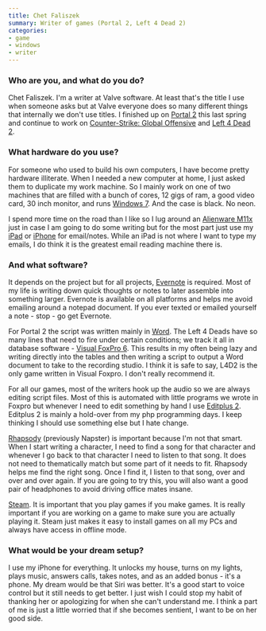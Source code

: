 ```yaml
---
title: Chet Faliszek
summary: Writer of games (Portal 2, Left 4 Dead 2)
categories:
- game
- windows
- writer
---
```


### Who are you, and what do you do?

Chet Faliszek. I'm a writer at Valve software. At least that's the title I use when someone asks but at Valve everyone does so many different things that internally we don't use titles. I finished up on [Portal 2][portal-2] this last spring and continue to work on [Counter-Strike: Global Offensive][counter-strike-global-offensive] and [Left 4 Dead 2][left-4-dead-2].

### What hardware do you use?

For someone who used to build his own computers, I have become pretty hardware illiterate. When I needed a new computer at home, I just asked them to duplicate my work machine. So I mainly work on one of two machines that are filled with a bunch of cores, 12 gigs of ram, a good video card, 30 inch monitor, and runs [Windows 7][windows-7]. And the case is black. No neon.

I spend more time on the road than I like so I lug around an [Alienware M11x][m11x] just in case I am going to do some writing but for the most part just use my [iPad][ipad-2] or [iPhone][iphone-4s] for email/notes. While an iPad is not where I want to type my emails, I do think it is the greatest email reading machine there is.

### And what software?

It depends on the project but for all projects, [Evernote][] is required. Most of my life is writing down quick thoughts or notes to later assemble into something larger. Evernote is available on all platforms and helps me avoid emailing around a notepad document. If you ever texted or emailed yourself a note - stop - go get Evernote.

For Portal 2 the script was written mainly in [Word][]. The Left 4 Deads have so many lines that need to fire under certain conditions; we track it all in database software - [Visual FoxPro 6][visual-foxpro]. This results in my often being lazy and writing directly into the tables and then writing a script to output a Word document to take to the recording studio. I think it is safe to say, L4D2 is the only game written in Visual Foxpro. I don't really recommend it.

For all our games, most of the writers hook up the audio so we are always editing script files. Most of this is automated with little programs we wrote in Foxpro but whenever I need to edit something by hand I use [Editplus 2][editplus]. Editplus 2 is mainly a hold-over from my php programming days. I keep thinking I should use something else but I hate change.

[Rhapsody][] (previously Napster) is important because I'm not that smart. When I start writing a character, I need to find a song for that character and whenever I go back to that character I need to listen to that song. It does not need to thematically match but some part of it needs to fit. Rhapsody helps me find the right song. Once I find it, I listen to that song, over and over and over again. If you are going to try this, you will also want a good pair of headphones to avoid driving office mates insane.

[Steam][]. It is important that you play games if you make games. It is really important if you are working on a game to make sure you are actually playing it. Steam just makes it easy to install games on all my PCs and always have access in offline mode.

### What would be your dream setup?

I use my iPhone for everything. It unlocks my house, turns on my lights, plays music, answers calls, takes notes, and as an added bonus - it's a phone. My dream would be that Siri was better. It's a good start to voice control but it still needs to get better. I just wish I could stop my habit of thanking her or apologizing for when she can't understand me. I think a part of me is just a little worried that if she becomes sentient, I want to be on her good side.

[ipad-2]: https://www.apple.com/ipad/ "A tablet device."
[iphone-4s]: https://en.wikipedia.org/wiki/IPhone_4S "A smartphone."
[m11x]: https://www.dell.com/us/p/alienware-m11x-r3/pd "A PC gaming laptop."
[counter-strike-global-offensive]: https://store.steampowered.com/app/730/ "A team-based action game."
[editplus]: https://www.editplus.com/ "A text editor for Windows."
[evernote]: https://evernote.com/ "Online software for capturing notes."
[left-4-dead-2]: https://store.steampowered.com/app/550/ "A zombie horror survival game."
[portal-2]: https://store.steampowered.com/app/620/ "A sequel to the awesome, groundbreaking game."
[rhapsody]: https://en.wikipedia.org/wiki/Rhapsody_(online_music_service) "A music streaming service."
[steam]: https://store.steampowered.com/ "A digital game distribution service."
[visual-foxpro]: https://en.wikipedia.org/wiki/Visual_FoxPro "An data-centric programming language."
[windows-7]: https://en.wikipedia.org/wiki/Windows_7 "An operating system."
[word]: https://products.office.com/en-us/word "A document editor."

